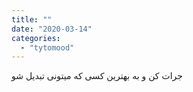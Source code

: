 ```yaml
---
title: ""
date: "2020-03-14"
categories: 
  - "tytomood"
---
```


جرات کن و به بهترین کسی که میتونی تبدیل شو
